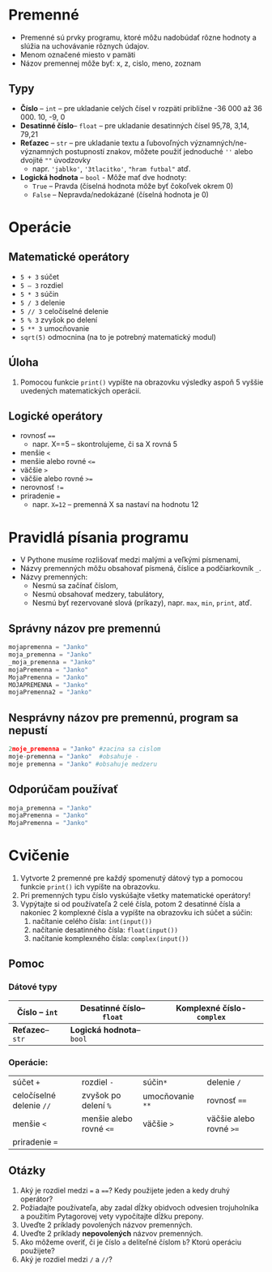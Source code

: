 # Premenné

- Premenné sú prvky programu, ktoré môžu nadobúdať rôzne hodnoty a slúžia na uchovávanie rôznych údajov.
- Menom označené miesto v pamäti
- Názov premennej môže byť: x, z, cislo, meno, zoznam

## Typy 
- **Číslo** – `int` – pre ukladanie celých čísel v rozpätí približne -36 000 až 36 000. 10, -9, 0
- **Desatinné číslo**– `float` – pre ukladanie desatinných čísel 95,78, 3,14, 79,21
- **Reťazec** – `str` – pre ukladanie textu a ľubovoľných významných/ne-významných postupností znakov, môžete použiť jednoduché `''` alebo dvojité `""` úvodzovky
    - napr. `'jablko'`, `'3tlacitko'`, `"hram futbal"` atď.
- **Logická hodnota** – `bool` - Môže mať dve hodnoty:
    - `True` – Pravda (číselná hodnota môže byť čokoľvek okrem 0)
    - `False` – Nepravda/nedokázané (číselná hodnota je 0)
# Operácie
## Matematické operátory
- `5 + 3` súčet
- `5 – 3` rozdiel
- `5 * 3` súčin
- `5 / 3` delenie
- `5 // 3` celočíselné delenie
- `5 % 3` zvyšok po delení
- `5 ** 3` umocňovanie
- `sqrt(5)` odmocnina (na to je potrebný matematický modul)
## Úloha
1. Pomocou funkcie `print()` vypíšte na obrazovku výsledky aspoň 5 vyššie uvedených matematických operácií.
## Logické operátory
- rovnosť `==`
    - napr. X==5 – skontrolujeme, či sa X rovná 5
- menšie `<`
- menšie alebo rovné `<=`
- väčšie `>`
- väčšie alebo rovné `>=`
- nerovnosť `!=`
- priradenie `=`
    - napr. `X=12` – premenná X sa nastaví na hodnotu 12

# Pravidlá písania programu
- V Pythone musíme rozlišovať medzi malými a veľkými písmenami,
- Názvy premenných môžu obsahovať písmená, číslice a podčiarkovník `_`.
- Názvy premenných:
    - Nesmú sa začínať číslom,
    - Nesmú obsahovať medzery, tabulátory,
    - Nesmú byť rezervované slová (príkazy), napr. `max`, `min`, `print`, atď.

## Správny názov pre premennú
```py
mojapremenna = "Janko"  
moja_premenna = "Janko"  
_moja_premenna = "Janko"  
mojaPremenna = "Janko"   
MojaPremenna = "Janko"  
MOJAPREMENNA = "Janko"  
mojaPremenna2 = "Janko"
```
## Nesprávny názov pre premennú, program sa nepustí
```py
2moje_premenna = "Janko" #zacina sa cislom  
moje-premenna = "Janko"  #obsahuje -
moje premenna = "Janko" #obsahuje medzeru
```

## Odporúčam používať
```py
moja_premenna = "Janko"
mojaPremenna = "Janko"  
MojaPremenna = "Janko"  
```

# Cvičenie 
1. Vytvorte 2 premenné pre každý spomenutý dátový typ a pomocou funkcie `print()` ich vypíšte na obrazovku.
1. Pri premenných typu číslo vyskúšajte všetky matematické operátory!
1. Vypýtajte si od používateľa 2 celé čísla, potom 2 desatinné čísla a nakoniec 2 komplexné čísla a vypíšte na obrazovku ich súčet a súčin:
    1. načítanie celého čísla: `int(input())`
    1. načítanie desatinného čísla: `float(input())`
    1. načítanie komplexného čísla: `complex(input())`

## Pomoc

### Dátové typy

**Číslo** – `int`|**Desatinné číslo**– `float`|**Komplexné číslo**- `complex`
--|--|--
**Reťazec**– `str`|**Logická hodnota**– `bool`

### Operácie: 

| | | | |
|-|-|-|-|
súčet `+`| rozdiel `-` |  súčin`*`| delenie `/` | 
celočíselné delenie `//` | zvyšok po delení `%` | umocňovanie `**`| rovnosť `==`
menšie `<`|menšie alebo rovné `<=` |väčšie `>`| väčšie alebo rovné `>=`
priradenie `=`|

## Otázky
1. Aký je rozdiel medzi `=` a `==`? Kedy použijete jeden a kedy druhý operátor?
2. Požiadajte používateľa, aby zadal dĺžky obidvoch odvesien trojuholníka a použitím Pytagorovej vety vypočítajte dĺžku prepony.
3. Uveďte 2 príklady povolených názvov premenných.
4. Uveďte 2 príklady **nepovolených** názvov premenných.
5. Ako môžeme overiť, či je číslo `a` deliteľné číslom `b`? Ktorú operáciu použijete?
6. Aký je rozdiel medzi `/` a `//`?